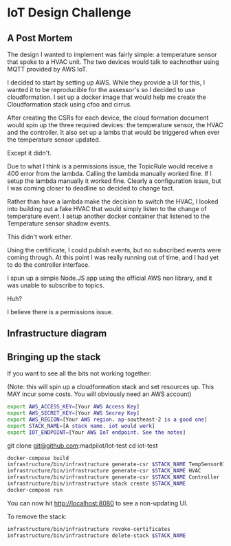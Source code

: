 # IoT Design Challenge
## A Post Mortem

The design I wanted to implement was fairly simple: a temperature sensor that spoke to a HVAC unit. The two devices would talk to eachnother using MQTT provided by AWS IoT.

I decided to start by setting up AWS. While they provide a UI for this, I wanted it to be reproducible for the assessor's so I decided to use cloudformation. I set up a docker image that would help me create the Cloudformation stack using cfoo and cirrus.

After creating the CSRs for each device, the cloud formation document would spin up the three required devices: the temperature sensor, the HVAC and the controller. It also set up a lambs that would be triggered when ever the temperature sensor updated.

Except it didn't.

Due to what I think is a permissions issue, the TopicRule would receive a 400 error from the lambda. Calling the lambda manually worked fine. If I setup the lambda manually it worked fine. Clearly a configuration issue, but I was coming closer to deadline so decided to change tact.

Rather than have a lambda make the decision to switch the HVAC, I looked into building out a fake HVAC that would simply listen to the change of temperature event. I setup another docker container that listened to the Temperature sensor shadow events.

This didn't work either.

Using the certificate, I could publish events, but no subscribed events were coming through. At this point I was really running out of time, and I had yet to do the controller interface.

I spun up a simple Node.JS app using the official AWS non library, and it was unable to subscribe to topics.

Huh?

I believe there is a permissions issue.

## Infrastructure diagram

## Bringing up the stack

If you want to see all the bits not working together:

(Note: this will spin up a cloudformation stack and set resources up. This MAY incur some costs. You will obviously need an AWS  account)

```bash
export AWS_ACCESS_KEY=[Your AWS Access Key]
export AWS_SECRET_KEY=[Your AWS Secrey Key]
export AWS_REGION=[Your AWS region. ap-southeast-2 is a good one]
export STACK_NAME=[A stack name. iot would work]
export IOT_ENDPOINT=[Your AWS IoT endpoint. See the notes]
```

git clone git@github.com:madpilot/Iot-test
cd iot-test

```bash
docker-compose build
infrastructure/bin/infrastructure generate-csr $STACK_NAME TempSensor01
infrastructure/bin/infrastructure generate-csr $STACK_NAME HVAC
infrastructure/bin/infrastructure generate-csr $STACK_NAME Controller
infrastructure/bin/infrastructure stack create $STACK_NAME
docker-compose run
```

You can now hit [http://localhost:8080](http://localhost:8080) to see a non-updating UI.

To remove the stack:

```bash
infrastructure/bin/infrastructure revoke-certificates
infrastructure/bin/infrastructure delete-stack $STACK_NAME
```
